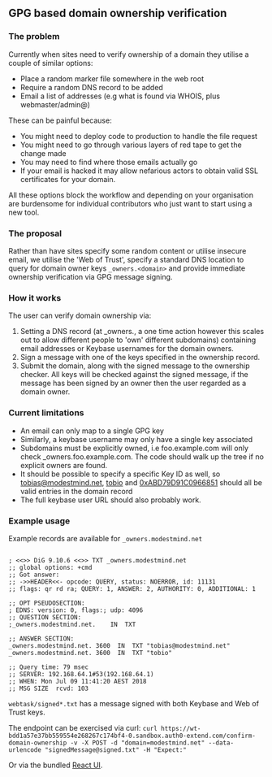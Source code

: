 GPG based domain ownership verification
---------------------------------------

### The problem

Currently when sites need to verify ownership of a domain they utilise a couple of similar options:
* Place a random marker file somewhere in the web root
* Require a random DNS record to be added
* Email a list of addresses (e.g what is found via WHOIS, plus webmaster/admin@<domain>)

These can be painful because:
* You might need to deploy code to production to handle the file request
* You might need to go through various layers of red tape to get the change made
* You may need to find where those emails actually go
* If your email is hacked it may allow nefarious actors to obtain valid SSL certificates for your domain.

All these options block the workflow and depending on your organisation are burdensome for individual contributors who just want to start using a new tool.

### The proposal

Rather than have sites specify some random content or utilise insecure email, we utilise the 'Web of Trust', specify a standard DNS location to query for domain owner keys `_owners.<domain>` and provide immediate ownership verification via GPG message signing.

### How it works

The user can verify domain ownership via:

1. Setting a DNS record (at _owners.<domain>, a one time action however this scales out to allow different people to 'own' different subdomains) containing email addresses or Keybase usernames for the domain owners.
2. Sign a message with one of the keys specified in the ownership record.
3. Submit the domain, along with the signed message to the ownership checker. All keys will be checked against the signed message, if the message has been signed by an owner then the user regarded as a domain owner.

### Current limitations
* An email can only map to a single GPG key
* Similarly, a keybase username may only have a single key associated
* Subdomains must be explicitly owned, i.e foo.example.com will only check _owners.foo.example.com. The code should walk up the tree if no explicit owners are found.
* It should be possible to specify a specific Key ID as well, so tobias@modestmind.net, [tobio](https://keybase.io/tobio) and [0xABD79D91C0966851](https://pgp.mit.edu/pks/lookup?op=get&search=0xABD79D91C0966851) should all be valid entries in the domain record
* The full keybase user URL should also probably work.

### Example usage

Example records are available for `_owners.modestmind.net`

```$ dig TXT _owners.modestmind.net

; <<>> DiG 9.10.6 <<>> TXT _owners.modestmind.net
;; global options: +cmd
;; Got answer:
;; ->>HEADER<<- opcode: QUERY, status: NOERROR, id: 11131
;; flags: qr rd ra; QUERY: 1, ANSWER: 2, AUTHORITY: 0, ADDITIONAL: 1

;; OPT PSEUDOSECTION:
; EDNS: version: 0, flags:; udp: 4096
;; QUESTION SECTION:
;_owners.modestmind.net.    IN  TXT

;; ANSWER SECTION:
_owners.modestmind.net. 3600  IN  TXT "tobias@modestmind.net"
_owners.modestmind.net. 3600  IN  TXT "tobio"

;; Query time: 79 msec
;; SERVER: 192.168.64.1#53(192.168.64.1)
;; WHEN: Mon Jul 09 11:41:20 AEST 2018
;; MSG SIZE  rcvd: 103
```

`webtask/signed*.txt` has a message signed with both Keybase and Web of Trust keys.

The endpoint can be exercised via curl:
`curl https://wt-bdd1a57e37bb559554e268267c174bf4-0.sandbox.auth0-extend.com/confirm-domain-ownership -v -X POST -d "domain=modestmind.net" --data-urlencode "signedMessage@signed.txt" -H "Expect:"`

Or via the bundled [React UI](https://tobio.github.io/gpg-domain-ownership/).